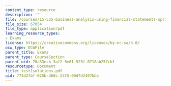 ```yaml
---
content_type: resource
description: ''
file: /courses/15-535-business-analysis-using-financial-statements-spring-2003/774d2fbf025bd60c23f500d7d2407bba_test1solutions.pdf
file_size: 67054
file_type: application/pdf
learning_resource_types:
- Exams
license: https://creativecommons.org/licenses/by-nc-sa/4.0/
ocw_type: OCWFile
parent_title: Exams
parent_type: CourseSection
parent_uid: 70a33ecb-3af2-5e61-523f-0718ab257cb1
resourcetype: Document
title: test1solutions.pdf
uid: 774d2fbf-025b-d60c-23f5-00d7d2407bba
---
```

